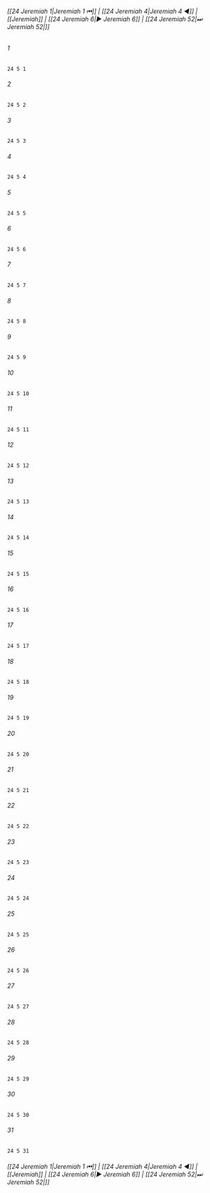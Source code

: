 
###### [[24 Jeremiah 1|Jeremiah 1 ⏮]] | [[24 Jeremiah 4|Jeremiah 4 ◀]] | [[Jeremiah]] | [[24 Jeremiah 6|▶ Jeremiah 6]] | [[24 Jeremiah 52|⏭ Jeremiah 52|]]

###### 1
``` verse
24 5 1 
```
###### 2
``` verse
24 5 2 
```
###### 3
``` verse
24 5 3 
```
###### 4
``` verse
24 5 4 
```
###### 5
``` verse
24 5 5 
```
###### 6
``` verse
24 5 6 
```
###### 7
``` verse
24 5 7 
```
###### 8
``` verse
24 5 8 
```
###### 9
``` verse
24 5 9 
```
###### 10
``` verse
24 5 10 
```
###### 11
``` verse
24 5 11 
```
###### 12
``` verse
24 5 12 
```
###### 13
``` verse
24 5 13 
```
###### 14
``` verse
24 5 14 
```
###### 15
``` verse
24 5 15 
```
###### 16
``` verse
24 5 16 
```
###### 17
``` verse
24 5 17 
```
###### 18
``` verse
24 5 18 
```
###### 19
``` verse
24 5 19 
```
###### 20
``` verse
24 5 20 
```
###### 21
``` verse
24 5 21 
```
###### 22
``` verse
24 5 22 
```
###### 23
``` verse
24 5 23 
```
###### 24
``` verse
24 5 24 
```
###### 25
``` verse
24 5 25 
```
###### 26
``` verse
24 5 26 
```
###### 27
``` verse
24 5 27 
```
###### 28
``` verse
24 5 28 
```
###### 29
``` verse
24 5 29 
```
###### 30
``` verse
24 5 30 
```
###### 31
``` verse
24 5 31 
```

###### [[24 Jeremiah 1|Jeremiah 1 ⏮]] | [[24 Jeremiah 4|Jeremiah 4 ◀]] | [[Jeremiah]] | [[24 Jeremiah 6|▶ Jeremiah 6]] | [[24 Jeremiah 52|⏭ Jeremiah 52|]]

